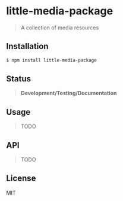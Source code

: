 little-media-package
==========

> A collection of media resources

## Installation

```sh
$ npm install little-media-package
```

## Status

> **Development/Testing/Documentation**

## Usage

> TODO

## API

> TODO

## License

MIT
